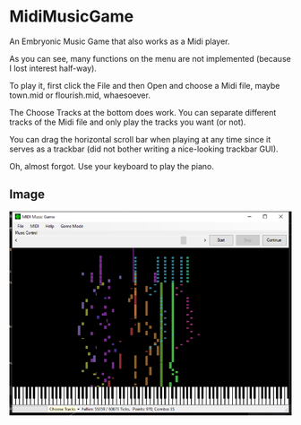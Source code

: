 # MidiMusicGame
An Embryonic Music Game that also works as a Midi player.

As you can see, many functions on the menu are not implemented (because I lost interest half-way).

To play it, first click the File and then Open and choose a Midi file, maybe town.mid or flourish.mid, whaesoever.

The Choose Tracks at the bottom does work. You can separate different tracks of the Midi file and only play the tracks you want (or not).

You can drag the horizontal scroll bar when playing at any time since it serves as a trackbar (did not bother writing a nice-looking trackbar GUI).

Oh, almost forgot. Use your keyboard to play the piano.

## Image
![musicGame](musicGame.png)